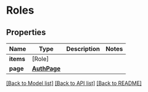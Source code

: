 # Roles

## Properties
Name | Type | Description | Notes
------------ | ------------- | ------------- | -------------
**items** | [Role] |  | 
**page** | [**AuthPage**](AuthPage.md) |  | 

[[Back to Model list]](../README.md#documentation-for-models) [[Back to API list]](../README.md#documentation-for-api-endpoints) [[Back to README]](../README.md)


